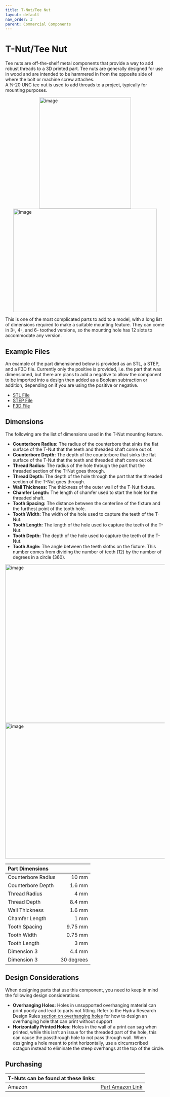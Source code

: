 ```yaml
---
title: T-Nut/Tee Nut
layout: default
nav_order: 3
parent: Commercial Components
---
```


# T-Nut/Tee Nut

Tee nuts are off-the-shelf metal components that provide a way to add robust threads to a 3D printed part. Tee nuts are generally designed for use in wood and are intended to be hammered in from the opposite side of where the bolt or machine screw attaches.  
A ¼-20 UNC tee nut is used to add threads to a project, typically for mounting purposes. 

<img width="289" height="351" style="display: block; margin: 0 auto" alt="image" src="https://github.com/user-attachments/assets/52a6d6b4-bd65-43c0-ba05-ffa99b856589" />
<img width="454" height="326" style="display: block; margin: 0 auto" alt="image" src="https://github.com/user-attachments/assets/603366e6-8a8c-4108-9ba7-fddec359b673" />


This is one of the most complicated parts to add to a model, with a long list of dimensions required to make a suitable mounting feature. They can come in 3-, 4-, and 6- toothed versions, so the mounting hole has 12 slots to accommodate any version.

## Example Files

An example of the part dimensioned below is provided as an STL, a STEP, and a F3D file. Currently only the positive is provided, i.e. the part that was dimensioned, but there are plans to add a negative to allow the component to be imported into a design then added as a Boolean subtraction or addition, depending on if you are using the positive or negative.

* <a href="CAD_Files/T_Nut/T_Nut_Mounting_Positive.stl" download>STL File</a>
* <a href="CAD_Files/T_Nut/T_Nut_Mounting_Positive.step" download>STEP File</a>
* <a href="CAD_Files/T_Nut/T_Nut_Mounting_Positive.f3d" download>F3D File</a>

## Dimensions

The following are the list of dimensions used in the T-Nut mounting feature.
* **Counterbore Radius:** The radius of the counterbore that sinks the flat surface of the T-Nut that the teeth and threaded shaft come out of.
* **Counterbore Depth:** The depth of the counterbore that sinks the flat surface of the T-Nut that the teeth and threaded shaft come out of.
* **Thread Radius:** The radius of the hole through the part that the threaded section of the T-Nut goes through.
* **Thread Depth:** The depth of the hole through the part that the threaded section of the T-Nut goes through.
* **Wall Thickness:** The thickness of the outer wall of the T-Nut fixture.
* **Chamfer Length:** The length of chamfer used to start the hole for the threaded shaft.
* **Tooth Spacing:** The distance between the centerline of the fixture and the furthest point of the tooth hole.
* **Tooth Width:** The width of the hole used to capture the teeth of the T-Nut.
* **Tooth Length:** The length of the hole used to capture the teeth of the T-Nut.
* **Tooth Depth:** The depth of the hole used to capture the teeth of the T-Nut.
* **Tooth Angle:** The angle between the teeth sloths on the fixture. This number comes from dividing the number of teeth (12) by the number of degrees in a circle (360).


<img width="936" height="500" style="display: block; margin: 0 auto" alt="image" src="https://github.com/user-attachments/assets/ab27f577-fc84-41c2-9ff9-c904df7f805b" />

<img width="510" height="428" style="display: block; margin: 0 auto" alt="image" src="https://github.com/user-attachments/assets/c09b99c3-7b6e-4354-8721-ca06fe71fd9f" />


| **Part Dimensions**    |        |
| :--------------------- | -----: | 
| Counterbore Radius     | 10 mm  |
| Counterbore Depth      | 1.6 mm  |
| Thread Radius          | 4 mm  |
| Thread Depth           | 8.4 mm  |
| Wall Thickness         | 1.6 mm  |
| Chamfer Length         | 1 mm  |
| Tooth Spacing          | 9.75 mm  |
| Tooth Width            | 0.75 mm  |
| Tooth Length           | 3 mm  |
| Dimension 3            | 4.4 mm  |
| Dimension 3            | 30 degrees |

## Design Considerations

When designing parts that use this component, you need to keep in mind the following design considerations
* **Overhanging Holes:** Holes in unsupported overhanging material can print poorly and lead to parts not fitting. Refer to the Hydra Research Design Rules [section on overhanging holes](https://www.hydraresearch3d.com/design-rules#unsupported-holes) for how to design an overhanging hole that can print without support
* **Horizontally Printed Holes:** Holes in the wall of a print can sag when printed, while this isn’t an issue for the threaded part of the hole, this can cause the passthrough hole to not pass through wall. When designing a hole meant to print horizontally, use a circumscribed octagon instead to eliminate the steep overhangs at the top of the circle. 

## Purchasing

 | **T-Nuts can be found at these links:** |        |
| :--------------------- | -----: | 
| Amazon     | [Part Amazon Link](https://www.amazon.ca/dp/B01MSVU3WF?ref=fed_asin_title&th=1)|